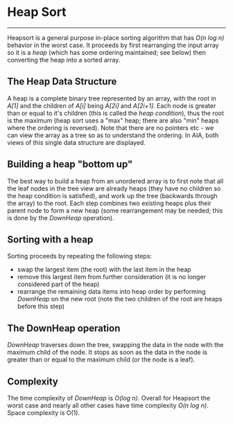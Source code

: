 # Heap Sort

---

Heapsort is a general purpose in-place sorting algorithm that has
*<verbatim>O(n log n)</verbatim>* behavior in the worst case. It
proceeds by first rearranging the input array so it is a *heap* (which has some
ordering maintained; see below) then converting the heap into a sorted
array.

## The Heap Data Structure

A heap is a complete binary tree represented by an array, with
the root in *<verbatim>A[1]</verbatim>* and the children of
*<verbatim>A[i]</verbatim>* being *<verbatim>A[2i]</verbatim>* and
*<verbatim>A[2i+1]</verbatim>*. Each node is greater than or equal to
it's children (this is called the *heap condition*), thus the root is
the maximum (heap sort uses a "max" heap; there are also "min" heaps
where the ordering is reversed).  Note that there are no pointers etc -
we can view the array as a tree so as to understand the ordering. In
AIA, both views of this single data structure are displayed.

## Building a heap "bottom up"

The best way to build a heap from an unordered array is to first note that
all the leaf nodes in the tree view are already heaps (they have no children
so the heap condition is satisfied), and work up the tree (backwards
through the array) to the root. Each step combines two existing heaps
plus their parent node to form a new heap (some rearrangement may be
needed; this is done by the *DownHeap* operation).

## Sorting with a heap

Sorting proceeds by repeating the following steps:

- swap the largest item (the root) with the last item in the heap
- remove this largest item from further consideration (it is no longer
  considered part of the heap)
- rearrange the remaining data items into heap order by performing
  *DownHeap* on the new root (note the two children of the root are
  heaps before this step)

## The DownHeap operation

*DownHeap* traverses down the tree, swapping the data in the node with
the maximum child of the node.  It stops as soon as the data in the node
is greater than or equal to the maximum child (or the node is a leaf).

## Complexity

The time complexity of *DownHeap* is *O(log n)*. Overall for Heapsort
the worst case and nearly all other cases have time complexity *O(n log n)*.
Space complexity is O(1).




